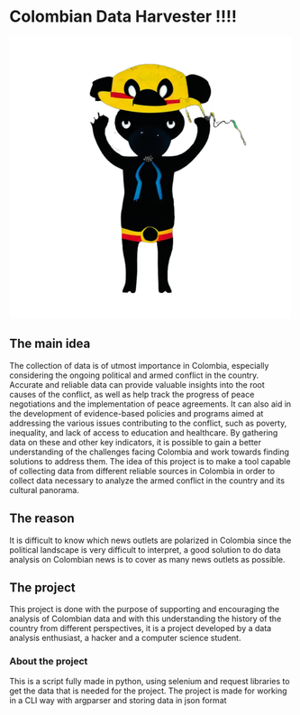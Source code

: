 # Colombian Data Harvester !!!!
![logo](img/logo.png)

## The main idea 
The collection of data is of utmost importance in Colombia, especially considering the ongoing political and armed conflict in the country. Accurate and reliable data can provide valuable insights into the root causes of the conflict, as well as help track the progress of peace negotiations and the implementation of peace agreements. It can also aid in the development of evidence-based policies and programs aimed at addressing the various issues contributing to the conflict, such as poverty, inequality, and lack of access to education and healthcare. By gathering data on these and other key indicators, it is possible to gain a better understanding of the challenges facing Colombia and work towards finding solutions to address them.
The idea of this project is to make a tool capable of collecting data from different reliable sources in Colombia in order to collect data necessary to analyze the armed conflict in the country and its cultural panorama.
## The reason
It is difficult to know which news outlets are polarized in Colombia since the political landscape is very difficult to interpret, a good solution to do data analysis on Colombian news is to cover as many news outlets as possible.
## The project
This project is done with the purpose of supporting and encouraging the analysis of Colombian data and with this understanding the history of the country from different perspectives, it is a project developed by a data analysis enthusiast, a hacker and a computer science student.
### About the project
This is a script fully made in python, using selenium and request libraries to get the data that is needed for the project. The project is made for working in a CLI way with argparser and storing data in json format
